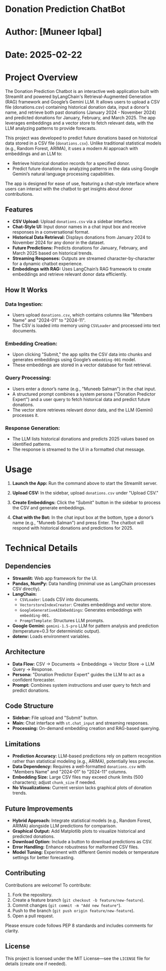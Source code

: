 # Donation Prediction ChatBot
# Author: [Muneer Iqbal]
# Date: 2025-02-22

# Project Overview

The Donation Prediction Chatbot is an interactive web application built with Streamlit and powered byLangChain's Retrieval-Augmented Generation (RAG) framework and Google’s Gemini LLM. It allows users to upload a CSV file (donations.csv) containing historical donation data, input a donor’s name, and retrieve both past donations (January 2024 - November 2024) and predicted donations for January, February, and March 2025. The app leverages embeddings and a vector store to fetch relevant data, with the LLM analyzing patterns to provide forecasts.


This project was developed to predict future donations based on historical data stored in a CSV file (`donations.csv`). Unlike traditional statistical models (e.g., Random Forest, ARIMA), it uses a modern AI approach with embeddings and an LLM to:

* Retrieve historical donation records for a specified donor.
* Predict future donations by analyzing patterns in the data using Google Gemini’s natural language processing capabilities.

The app is designed for ease of use, featuring a chat-style interface where users can interact with the chatbot to get insights about donor contributions.

## Features

* **CSV Upload:** Upload `donations.csv` via a sidebar interface.
* **Chat-Style UI:** Input donor names in a chat input box and receive responses in a conversational format.
* **Historical Data Retrieval:** Displays donations from January 2024 to November 2024 for any donor in the dataset.
* **Future Predictions:** Predicts donations for January, February, and March 2025 based on historical trends.
* **Streaming Responses:** Outputs are streamed character-by-character for a dynamic chatbot experience.
* **Embeddings with RAG:** Uses LangChain’s RAG framework to create embeddings and retrieve relevant donor data efficiently.

## How It Works

### Data Ingestion:

* Users upload `donations.csv`, which contains columns like "Members Name" and "2024-01" to "2024-11".
* The CSV is loaded into memory using `CSVLoader` and processed into text documents.

### Embedding Creation:

* Upon clicking "Submit," the app splits the CSV data into chunks and generates embeddings using Google’s `embedding-001` model.
* These embeddings are stored in a vector database for fast retrieval.

### Query Processing:

* Users enter a donor’s name (e.g., "Muneeb Salman") in the chat input.
* A structured prompt combines a system persona ("Donation Predictor Expert") and a user query to fetch historical data and predict future donations.
* The vector store retrieves relevant donor data, and the LLM (Gemini) processes it.

### Response Generation:

* The LLM lists historical donations and predicts 2025 values based on identified patterns.
* The response is streamed to the UI in a formatted chat message.

# Usage

1.  **Launch the App:**
    Run the command above to start the Streamlit server.

2.  **Upload CSV:**
    In the sidebar, upload `donations.csv` under "Upload CSV."

3.  **Create Embeddings:**
    Click the "Submit" button in the sidebar to process the CSV and generate embeddings.

4.  **Chat with the Bot:**
    In the chat input box at the bottom, type a donor’s name (e.g., "Muneeb Salman") and press Enter.
    The chatbot will respond with historical donations and predictions for 2025.

# Technical Details

## Dependencies

* **Streamlit:** Web app framework for the UI.
* **Pandas, NumPy:** Data handling (minimal use as LangChain processes CSV directly).
* **LangChain:**
    * `CSVLoader`: Loads CSV into documents.
    * `VectorstoreIndexCreator`: Creates embeddings and vector store.
    * `GoogleGenerativeAIEmbeddings`: Generates embeddings with `embedding-001`.
    * `PromptTemplate`: Structures LLM prompts.
* **Google Gemini:** `gemini-1.5-pro` LLM for pattern analysis and prediction (temperature=0.3 for deterministic output).
* **dotenv:** Loads environment variables.

## Architecture

* **Data Flow:** CSV → Documents → Embeddings → Vector Store → LLM Query → Response.
* **Persona:** "Donation Predictor Expert" guides the LLM to act as a confident forecaster.
* **Prompt:** Combines system instructions and user query to fetch and predict donations.

## Code Structure

* **Sidebar:** File upload and "Submit" button.
* **Main:** Chat interface with `st.chat_input` and streaming responses.
* **Processing:** On-demand embedding creation and RAG-based querying.

## Limitations

* **Prediction Accuracy:** LLM-based predictions rely on pattern recognition rather than statistical modeling (e.g., ARIMA), potentially less precise.
* **Data Dependency:** Requires a well-formatted `donations.csv` with "Members Name" and "2024-01" to "2024-11" columns.
* **Embedding Size:** Large CSV files may exceed chunk limits (500 characters); adjust `chunk_size` if needed.
* **No Visualizations:** Current version lacks graphical plots of donation trends.

## Future Improvements

* **Hybrid Approach:** Integrate statistical models (e.g., Random Forest, ARIMA) alongside LLM predictions for comparison.
* **Graphical Output:** Add Matplotlib plots to visualize historical and predicted donations.
* **Download Option:** Include a button to download predictions as CSV.
* **Error Handling:** Enhance robustness for malformed CSV files.
* **Model Tuning:** Experiment with different Gemini models or temperature settings for better forecasting.

## Contributing

Contributions are welcome! To contribute:

1.  Fork the repository.
2.  Create a feature branch (`git checkout -b feature/new-feature`).
3.  Commit changes (`git commit -m "Add new feature"`).
4.  Push to the branch (`git push origin feature/new-feature`).
5.  Open a pull request.

Please ensure code follows PEP 8 standards and includes comments for clarity.

## License

This project is licensed under the MIT License—see the `LICENSE` file for details (create one if needed).